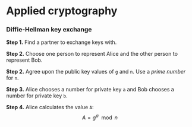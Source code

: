 # Applied cryptography

### Diffie-Hellman key exchange

__Step 1.__ Find a partner to exchange keys with.

__Step 2.__ Choose one person to represent Alice and the other person to represent Bob. 

__Step 2.__ Agree upon the public key values of `g` and `n`. Use a _prime number_ for `n`.

__Step 3.__ Alice chooses a number for private key `a` and Bob chooses a number for private key `b`.

__Step 4.__ Alice calculates the value `A`:
$$A = g^a \mod n$$